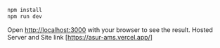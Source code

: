 ```bash
npm install
npm run dev
```
Open [http://localhost:3000](http://localhost:3000) with your browser to see the result.
Hosted Server and Site link  [https://asur-ams.vercel.app/]
